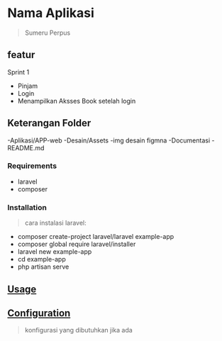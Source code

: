 # Nama Aplikasi

> Sumeru Perpus

## featur

Sprint 1

- Pinjam
- Login
- Menampilkan Aksses Book setelah login

## Keterangan Folder

-Aplikasi/APP-web
-Desain/Assets
-img desain figmna
-Documentasi
-README.md

### Requirements

- laravel
- composer

### Installation

> cara instalasi laravel:

- composer create-project laravel/laravel example-app
- composer global require laravel/installer
- laravel new example-app
- cd example-app
- php artisan serve

## [Usage](#usage)

>

## [Configuration](#configuration)

> konfigurasi yang dibutuhkan jika ada
